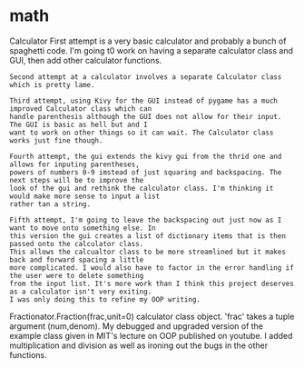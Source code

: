 # math

Calculator
    First attempt is a very basic calculator and probably a bunch of spaghetti code. I'm going t0 work on 
    having a separate calculator class and GUI, then add other calculator functions.
    
    Second attempt at a calculator involves a separate Calculator class which is pretty lame.
    
    Third attempt, using Kivy for the GUI instead of pygame has a much improved Calculator class which can 
    handle parenthesis although the GUI does not allow for their input. The GUI is basic as hell but and I
    want to work on other things so it can wait. The Calculator class works just fine though.
    
    Fourth attempt, the gui extends the kivy gui from the thrid one and allows for inputing parentheses, 
    powers of numbers 0-9 imstead of just squaring and backspacing. The next steps will be to improve the 
    look of the gui and rethink the calculator class. I'm thinking it would make more sense to input a list 
    rather tan a string. 
    
    Fifth attempt, I'm going to leave the backspacing out just now as I want to move onto something else. In
    this version the gui creates a list of dictionary items that is then passed onto the calculator class. 
    This allows the calcualtor class to be more streamlined but it makes back and forward spacing a little 
    more complicated. I would also have to factor in the error handling if the user were to delete something
    from the input list. It's more work than I think this project deserves as a calculator isn't very exiting.
    I was only doing this to refine my OOP writing.

Fractionator.Fraction(frac,unit=0) calculator class object.
    'frac' takes a tuple argument (num,denom). 
    My debugged and upgraded version of the example class given in MIT's lecture on OOP published on youtube. 
    I added multiplication and division as well as ironing out the bugs in the other functions.
